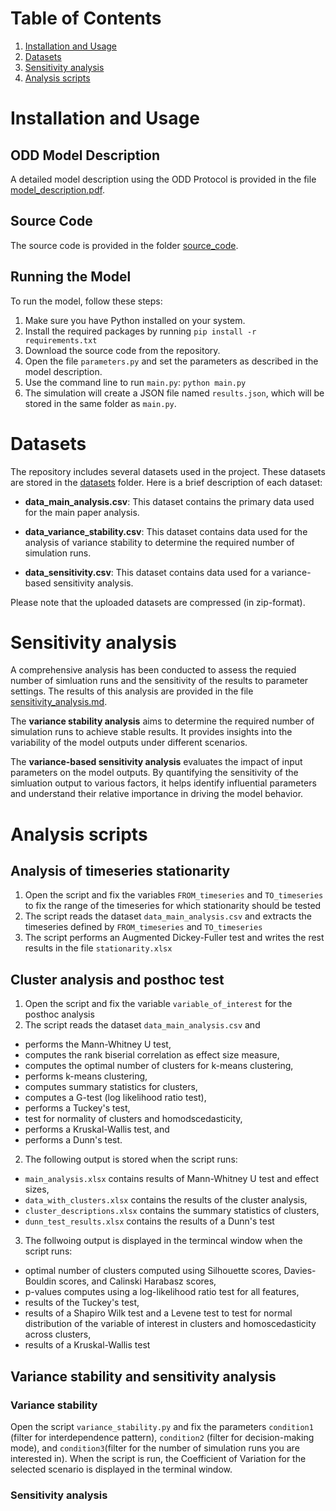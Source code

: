 
# Table of Contents
1. [Installation and Usage](#installation-and-usage)
2. [Datasets](#datasets)
3. [Sensitivity analysis](#sensitivity-analysis)
4. [Analysis scripts](#analysis-scripts)

# Installation and Usage

## ODD Model Description
A detailed model description using the ODD Protocol is provided in the file [model_description.pdf](model_description.pdf).

## Source Code
The source code is provided in the folder [source_code](source_code).

## Running the Model
To run the model, follow these steps:

1. Make sure you have Python installed on your system.
2. Install the required packages by running `pip install -r requirements.txt`
3. Download the source code from the repository.
4. Open the file `parameters.py` and set the parameters as described in the model description.
5. Use the command line to run `main.py`: `python main.py`
6. The simulation will create a JSON file named `results.json`, which will be stored in the same folder as `main.py`.

# Datasets

The repository includes several datasets used in the project. These datasets are stored in the [datasets](datasets) folder. Here is a brief description of each dataset:

- **data_main_analysis.csv**: This dataset contains the primary data used for the main paper analysis.

- **data_variance_stability.csv**: This dataset contains data used for the analysis of variance stability to determine the required number of simulation runs.

- **data_sensitivity.csv**: This dataset contains data used for a variance-based sensitivity analysis.

Please note that the uploaded datasets are compressed (in zip-format).

# Sensitivity analysis

A comprehensive analysis has been conducted to assess the requied number of simluation runs and the sensitivity of the results to parameter settings. The results of this analysis are provided in the file [sensitivity_analysis.md](sensitivity_analysis.md). 

The **variance stability analysis** aims to determine the required number of simulation runs to achieve stable results. It provides insights into the variability of the model outputs under different scenarios.

The **variance-based sensitivity analysis** evaluates the impact of input parameters on the model outputs. By quantifying the sensitivity of the simluation output to various factors, it helps identify influential parameters and understand their relative importance in driving the model behavior.

# Analysis scripts

## Analysis of timeseries stationarity
1.  Open the script and fix the variables `FROM_timeseries` and `TO_timeseries` to fix the range of the timeseries for which stationarity should be tested
2.  The script reads the dataset `data_main_analysis.csv` and extracts the timeseries defined by `FROM_timeseries` and `TO_timeseries`
3.  The script performs an Augmented Dickey-Fuller test and writes the rest results in the file `stationarity.xlsx`

## Cluster analysis and posthoc test
1.  Open the script and fix the variable `variable_of_interest` for the posthoc analysis
2. The script reads the dataset `data_main_analysis.csv` and 
- performs the Mann-Whitney U test,
- computes the rank biserial correlation as effect size measure,
- computes the optimal number of clusters for k-means clustering, 
- performs k-means clustering, 
- computes summary statistics for clusters, 
- computes a G-test (log likelihood ratio test), 
- performs a Tuckey's test, 
- test for normality of clusters and homodscedasticity, 
- performs a Kruskal-Wallis test, and 
- performs a Dunn's test.
2. The following output is stored when the script runs: 
- `main_analysis.xlsx` contains results of Mann-Whitney U test and effect sizes, 
- `data_with_clusters.xlsx` contains the results of the cluster analysis, 
- `cluster_descriptions.xlsx` contains the summary statistics of clusters, 
- `dunn_test_results.xlsx` contains the results of a Dunn's test
3. The follwoing output is displayed in the termincal window when the script runs: 
- optimal number of clusters computed using Silhouette scores, Davies-Bouldin scores, and Calinski Harabasz scores, 
- p-values computes using a log-likelihood ratio test for all features, 
- results of the Tuckey's test, 
- results of a Shapiro Wilk test and a Levene test to test for normal distribution of the variable of interest in clusters and homoscedasticity across clusters, 
- results of a Kruskal-Wallis test 

## Variance stability and sensitivity analysis

###  Variance stability
Open the script `variance_stability.py` and fix the parameters `condition1` (filter for interdependence pattern), `condition2` (filter for decision-making mode), and `condition3`(filter for the number of simulation runs you are interested in). When the script is run, the Coefficient of Variation for the selected scenario is displayed in the terminal window. 

### Sensitivity analysis









